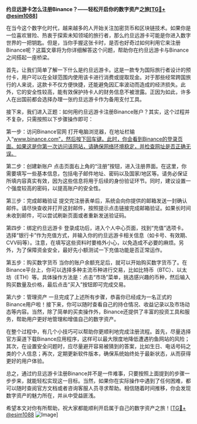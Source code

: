 **约旦远游卡怎么注册Binance？——轻松开启你的数字资产之旅[[TG💪+ @esim1088](https://t.me/s/esim1088)]**

在当今这个数字化时代，越来越多的人开始关注加密货币和区块链技术。如果你是一位喜欢冒险、热衷于探索未知领域的旅行者，那么约旦远游卡可能是你进入数字世界的一把钥匙。但是，当你手握这张卡时，是否也好奇过如何利用它来注册Binance呢？这篇文章将为你详细解答这个问题，帮助你在约旦远游卡与Binance之间搭起一座桥梁。

首先，让我们简单了解一下什么是约旦远游卡。这是一款专为国际旅行者设计的预付卡，用户可以在全球范围内使用该卡进行消费或提取现金。对于那些经常跨国旅行的人来说，这款卡不仅方便快捷，还能避免因汇率波动而造成的经济损失。此外，它的安全性较高，能有效保护持卡人的财务信息不被泄露。正因为如此，许多人在出国前都会选择办理一张约旦远游卡作为备用支付工具。

接下来，我们进入正题：如何用约旦远游卡注册Binance账户？其实，这个过程并不复杂，只需按照以下步骤操作即可：

第一步：访问Binance官网
打开电脑浏览器，在地址栏输入“www.binance.com”，然后按下回车键。此时，你会看到Binance的登录页面。如果这是你第一次访问该网站，请确保网络环境稳定，并检查网址是否正确无误。

第二步：创建新账户
点击页面右上角的“注册”按钮，进入注册界面。在这里，你需要填写一些基本信息，包括电子邮件地址、密码以及国家/地区等。请务必保证所填内容真实有效，因为这些信息将用于后续的身份验证环节。同时，建议设置一个强度较高的密码，以提高账户的安全性。

第三步：完成邮箱验证
提交完注册表单后，系统会向你提供的邮箱发送一封确认邮件。请尽快查收并打开这封邮件，按照提示点击链接完成邮箱验证。如果长时间未收到邮件，可以尝试刷新页面或者重新发送验证码。

第四步：绑定约旦远游卡
登录成功后，进入个人中心页面，找到“充值”选项卡。选择“银行卡”作为充值方式，并输入你的约旦远游卡相关信息（如卡号、有效期、CVV码等）。注意，在填写这些资料时要格外小心，以免造成不必要的麻烦。另外，为了保障资金安全，最好先小额测试一下充值功能是否正常运作。

第五步：购买数字货币
当你的账户余额充足后，就可以开始购买数字货币了。在Binance平台上，你可以选择多种主流币种进行交易，比如比特币（BTC）、以太坊（ETH）等。具体操作方法是：点击“市场”菜单，挑选感兴趣的币种，然后输入购买数量及价格，最后点击“买入”按钮即可完成交易。

第六步：管理资产
一旦完成了上述所有步骤，恭喜你已经成为一名正式的Binance用户啦！接下来，你可以随时查看自己的持仓情况、收益记录以及市场动态等内容。当然，除了简单的买卖操作外，Binance还提供了丰富的投资工具和服务，帮助用户更好地管理和增值自己的数字资产。

在整个过程中，有几个小技巧可以帮助你更顺利地完成注册流程。首先，尽量选择官方渠道下载Binance应用程序，这样可以最大限度地降低遭遇钓鱼网站的风险；其次，在设置安全问题时，应尽量避开容易被猜到的答案，比如生日、电话号码之类的个人信息；再次，定期更新软件版本，确保系统始终处于最新状态，从而获得更好的用户体验。

总之，通过约旦远游卡注册Binance并不是一件难事，只要按照上面提到的步骤一步步来，就能轻松实现这一目标。当然，如果你在实际操作中遇到了任何困难，都可以随时查阅官方文档或者咨询客服人员寻求帮助。相信随着时间推移，你会发现数字资产的魅力所在，并从中受益匪浅。

希望本文对你有所帮助，祝大家都能顺利开启属于自己的数字资产之旅！[[TG💪+ @esim1088](https://t.me/s/esim1088) ![Image](https://i.postimg.cc/4NQfJmqS/Snipaste-2025-05-13-00-14-12.png)]